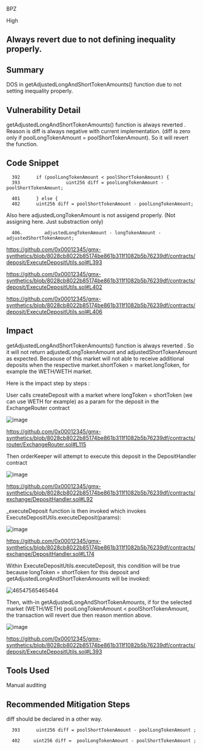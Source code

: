 BPZ

High


## Always revert due to not defining inequality properly. 

## Summary

DOS in getAdjustedLongAndShortTokenAmounts() function due to not setting inequality properly. 


## Vulnerability Detail

getAdjustedLongAndShortTokenAmounts() function is always reverted . Reason is diff is always negative with current implementation. 
(diff is zero only if poolLongTokenAmount = poolShortTokenAmount). So it will revert the function.

## Code Snippet

      392      if (poolLongTokenAmount < poolShortTokenAmount) {
      393                 uint256 diff = poolLongTokenAmount - poolShortTokenAmount;
   
      401      } else {
      402      uint256 diff = poolShortTokenAmount - poolLongTokenAmount;
   
   Also here adjustedLongTokenAmount is not assigend properly. (Not assigning here. Just substraction only)

      406.        adjustedLongTokenAmount - longTokenAmount - adjustedShortTokenAmount;
   
   
https://github.com/0x00012345/gmx-synthetics/blob/8028cb8022b85174be861b311f1082b5b76239df/contracts/deposit/ExecuteDepositUtils.sol#L393

https://github.com/0x00012345/gmx-synthetics/blob/8028cb8022b85174be861b311f1082b5b76239df/contracts/deposit/ExecuteDepositUtils.sol#L402

https://github.com/0x00012345/gmx-synthetics/blob/8028cb8022b85174be861b311f1082b5b76239df/contracts/deposit/ExecuteDepositUtils.sol#L406


## Impact
getAdjustedLongAndShortTokenAmounts() function is always reverted . So it will not return adjustedLongTokenAmount and adjustedShortTokenAmount
as expected. Becaouse of this market will not able to receive additional deposits when the respective market.shortToken = market.longToken,
for example the WETH/WETH market.

Here is the impact step by steps :

User calls createDeposit with a market where longToken = shortToken (we can use WETH for example) as a param for the deposit in the
ExchangeRouter contract

![image](https://user-images.githubusercontent.com/118436384/227443003-c926ea16-c32c-4dc6-8645-2a5fa9801081.png)

https://github.com/0x00012345/gmx-synthetics/blob/8028cb8022b85174be861b311f1082b5b76239df/contracts/router/ExchangeRouter.sol#L115

Then orderKeeper will attempt to execute this deposit in the DepositHandler contract

![image](https://user-images.githubusercontent.com/118436384/227443982-2df66b97-99ad-47a3-874c-8c7c364cd65e.png)

https://github.com/0x00012345/gmx-synthetics/blob/8028cb8022b85174be861b311f1082b5b76239df/contracts/exchange/DepositHandler.sol#L92

_executeDeposit function is then invoked which invokes ExecuteDepositUtils.executeDeposit(params):

![image](https://user-images.githubusercontent.com/118436384/227445886-1b35d296-84d0-43ce-ba0a-4ae9da13c29c.png)

https://github.com/0x00012345/gmx-synthetics/blob/8028cb8022b85174be861b311f1082b5b76239df/contracts/exchange/DepositHandler.sol#L174

Within  ExecuteDepositUtils.executeDeposit, this condition will be true because   longToken = shortToken for this deposit and
getAdjustedLongAndShortTokenAmounts will be invoked:

![46547565465464](https://user-images.githubusercontent.com/118436384/227447434-a934d9a6-f72b-418e-a009-3b39c0b84d7a.PNG)



Then, with-in getAdjustedLongAndShortTokenAmounts, if for the selected market (WETH/WETH) poolLongTokenAmount < poolShortTokenAmount, the
transaction will revert due then reason mention above. 

![image](https://user-images.githubusercontent.com/118436384/227448209-aa596cab-59f0-416e-b0f6-6bdacfb7743e.png)

https://github.com/0x00012345/gmx-synthetics/blob/8028cb8022b85174be861b311f1082b5b76239df/contracts/deposit/ExecuteDepositUtils.sol#L393

## Tools Used

Manual auditing 

## Recommended Mitigation Steps

diff should be declared in a other way. 

      393      uint256 diff = poolShortTokenAmount - poolLongTokenAmount ;
 
      402     uint256 diff =  poolLongTokenAmount - poolShortTokenAmount ;



